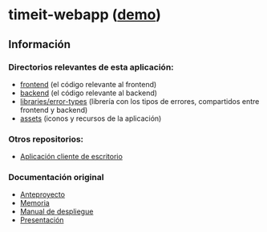 # timeit-webapp ([demo](https://timeit.jamezrin.name/))

## Información

### Directorios relevantes de esta aplicación:

- [frontend](./apps/frontend) (el código relevante al frontend)
- [backend](./apps/backend) (el código relevante al backend)
- [libraries/error-types](./libraries/error-types) (librería con los tipos de errores, compartidos entre frontend y backend)
- [assets](./assets) (iconos y recursos de la aplicación)

### Otros repositorios:

- [Aplicación cliente de escritorio](https://github.com/jamezrin/timeit-client)

### Documentación original

- [Anteproyecto](./docs/pdf/ANTEPROYECTO.pdf)
- [Memoria](./docs/pdf/MEMORIA.pdf)
- [Manual de despliegue](https://www.notion.so/Manual-de-Despliegue-932bdd98fece408a97b1331be93ab88f)
- [Presentación](https://docs.google.com/presentation/d/1cfs_5Zgb1OCZns8rmJ3oGpqP5sUZ2ToBySPHaz6if0g/edit?usp=sharing)
